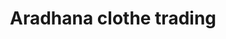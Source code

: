 ---
title: "Aradhana clothe trading"
url: /thiruvananthapuram/aradhana-clothe-trading/
shop: Schneiderei
---